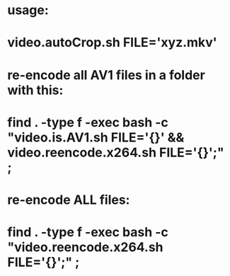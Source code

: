
# usage:
# 	video.autoCrop.sh FILE='xyz.mkv'

# re-encode all AV1 files in a folder with this:
#   find . -type f -exec bash -c "video.is.AV1.sh FILE='{}' && video.reencode.x264.sh FILE='{}';" \;

# re-encode ALL files:
#   find . -type f -exec bash -c "video.reencode.x264.sh FILE='{}';" \;
